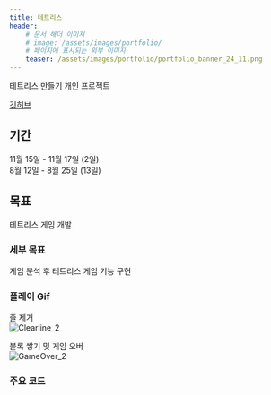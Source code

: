 ```yaml
---
title: 테트리스
header:
    # 문서 해더 이미지
    # image: /assets/images/portfolio/
    # 페이지에 표시되는 외부 이미지
    teaser: /assets/images/portfolio/portfolio_banner_24_11.png 
---
```


테트리스 만들기 개인 프로젝트

[깃허브](https://github.com/mob954325/Unity_Tetris)

## 기간
11월 15일 - 11월 17일 (2일)  
8월 12일 - 8월 25일 (13일)

## 목표
테트리스 게임 개발

### 세부 목표
게임 분석 후 테트리스 게임 기능 구현

### 플레이 Gif

줄 제거  
![Clearline_2](https://github.com/user-attachments/assets/f1ff0748-5f78-4f26-918f-12eb1c66bd00)

블록 쌓기 및 게임 오버  
![GameOver_2](https://github.com/user-attachments/assets/95df7de0-afc5-4ae7-9fed-4d4431f0cc4d)
  
### 주요 코드